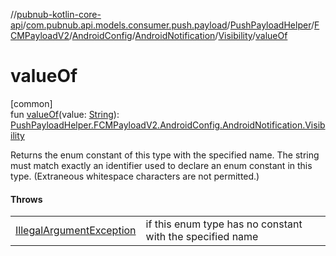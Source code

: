 //[pubnub-kotlin-core-api](../../../../../../../index.md)/[com.pubnub.api.models.consumer.push.payload](../../../../../index.md)/[PushPayloadHelper](../../../../index.md)/[FCMPayloadV2](../../../index.md)/[AndroidConfig](../../index.md)/[AndroidNotification](../index.md)/[Visibility](index.md)/[valueOf](value-of.md)

# valueOf

[common]\
fun [valueOf](value-of.md)(value: [String](https://kotlinlang.org/api/core/kotlin-stdlib/kotlin/-string/index.html)): [PushPayloadHelper.FCMPayloadV2.AndroidConfig.AndroidNotification.Visibility](index.md)

Returns the enum constant of this type with the specified name. The string must match exactly an identifier used to declare an enum constant in this type. (Extraneous whitespace characters are not permitted.)

#### Throws

| | |
|---|---|
| [IllegalArgumentException](https://kotlinlang.org/api/core/kotlin-stdlib/kotlin/-illegal-argument-exception/index.html) | if this enum type has no constant with the specified name |
